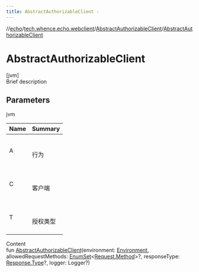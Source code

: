 ```yaml
---
title: AbstractAuthorizableClient -
---
```

//[echo](../../index.md)/[tech.whence.echo.webclient](../index.md)/[AbstractAuthorizableClient](index.md)/[AbstractAuthorizableClient](-abstract-authorizable-client.md)



# AbstractAuthorizableClient  
[jvm]  
Brief description  


## Parameters  
  
jvm  
  
|  Name|  Summary| 
|---|---|
| A| <br><br>行为<br><br>
| C| <br><br>客户端<br><br>
| T| <br><br>授权类型<br><br>
  
  
Content  
fun [AbstractAuthorizableClient](-abstract-authorizable-client.md)(environment: [Environment](../../tech.whence.echo.support/-environment/index.md), allowedRequestMethods: [EnumSet](https://docs.oracle.com/javase/8/docs/api/java/util/EnumSet.html)<[Request.Method](../../tech.whence.echo.webclient.request/-request/-method/index.md)>?, responseType: [Response.Type](../../tech.whence.echo.webclient.response/-response/-type/index.md)?, logger: Logger?)  



